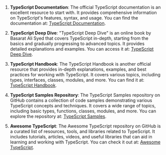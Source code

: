 1. **TypeScript Documentation**: The official TypeScript documentation is an excellent resource to start with. It provides comprehensive information on TypeScript's features, syntax, and usage. You can find the documentation at: [TypeScript Documentation](https://www.typescriptlang.org/docs/).

2. **TypeScript Deep Dive**: "TypeScript Deep Dive" is an online book by Basarat Ali Syed that covers TypeScript in-depth, starting from the basics and gradually progressing to advanced topics. It provides detailed explanations and examples. You can access it at: [TypeScript Deep Dive](https://basarat.gitbook.io/typescript/).

3. **TypeScript Handbook**: The TypeScript Handbook is another official resource that provides in-depth explanations, examples, and best practices for working with TypeScript. It covers various topics, including types, interfaces, classes, modules, and more. You can find it at: [TypeScript Handbook](https://www.typescriptlang.org/docs/handbook/).

4. **TypeScript Samples Repository**: The TypeScript Samples repository on GitHub contains a collection of code samples demonstrating various TypeScript concepts and techniques. It covers a wide range of topics, including basic types, functions, classes, modules, and more. You can explore the repository at: [TypeScript Samples](https://github.com/Microsoft/TypeScript-Samples).

5. **Awesome TypeScript**: The Awesome TypeScript repository on GitHub is a curated list of resources, tools, and libraries related to TypeScript. It includes tutorials, articles, videos, and useful libraries that can aid in learning and working with TypeScript. You can check it out at: [Awesome TypeScript](https://github.com/dzharii/awesome-typescript).
